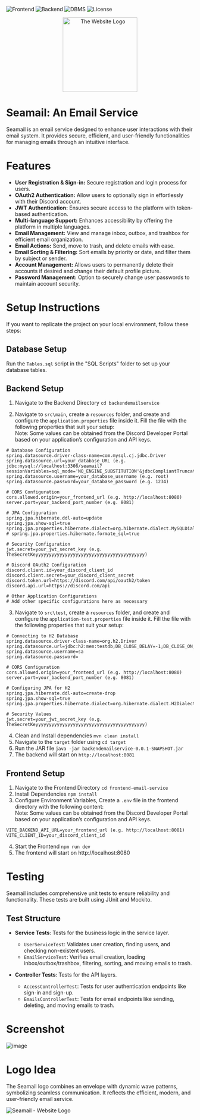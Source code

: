 ![Frontend](https://img.shields.io/badge/Frontend-React.js%20-blue.svg)
![Backend](https://img.shields.io/badge/Backend-SpringBoot%20-green.svg)
![DBMS](https://img.shields.io/badge/DBMS-MySQL%20-orange.svg)
![License](https://img.shields.io/badge/License-GPL&ndash;3.0%20-yellow.svg)

<div align="center">
  <img src="https://github.com/user-attachments/assets/3438953d-9596-41fd-9570-2c0ec3713657" alt="The Website Logo" width="200" />
</div>

# Seamail: An Email Service
Seamail is an email service designed to enhance user interactions with their email system. It provides secure, efficient, and user-friendly functionalities for managing emails through an intuitive interface.


# Features
- **User Registration & Sign-in:** Secure registration and login process for users.
- **OAuth2 Authentication:** Allow users to optionally sign in effortlessly with their Discord account.
- **JWT Authentication:** Ensures secure access to the platform with token-based authentication.
- **Multi-language Support:** Enhances accessibility by offering the platform in multiple languages.
- **Email Management:** View and manage inbox, outbox, and trashbox for efficient email organization.
- **Email Actions:** Send, move to trash, and delete emails with ease.
- **Email Sorting & Filtering:** Sort emails by priority or date, and filter them by subject or sender.
- **Account Management:** Allows users to permanently delete their accounts if desired and change their default profile picture.
- **Password Management:** Option to securely change user passwords to maintain account security.


# Setup Instructions
If you want to replicate the project on your local environment, follow these steps:
## Database Setup
Run the `Tables.sql` script in the "SQL Scripts" folder to set up your database tables.

## Backend Setup
1. Navigate to the Backend Directory 
```cd backendemailservice```

2. Navigate to `src\main`, create a `resources` folder, and create and configure the `application.properties` file inside it. Fill the file with the following properties that suit your setup:  
Note: Some values can be obtained from the Discord Developer Portal based on your application’s configuration and API keys.
```
# Database Configuration
spring.datasource.driver-class-name=com.mysql.cj.jdbc.Driver
spring.datasource.url=your_database_URL (e.g. jdbc:mysql://localhost:3306/seamail?sessionVariables=sql_mode='NO_ENGINE_SUBSTITUTION'&jdbcCompliantTruncation=false)
spring.datasource.username=your_database_username (e.g. root)
spring.datasource.password=your_database_password (e.g. 1234)

# CORS Configuration
cors.allowed.origin=your_frontend_url (e.g. http://localhost:8080)
server.port=your_backend_port_number (e.g. 8081)

# JPA Configuration
spring.jpa.hibernate.ddl-auto=update
spring.jpa.show-sql=true
spring.jpa.properties.hibernate.dialect=org.hibernate.dialect.MySQLDialect
# spring.jpa.properties.hibernate.formate_sql=true

# Security Configuration
jwt.secret=your_jwt_secret_key (e.g. TheSecretKeyyyyyyyyyyyyyyyyyyyyyyyyyyyyyyyyyyyyyyyyy)

# Discord OAuth2 Configuration
discord.client.id=your_discord_client_id
discord.client.secret=your_discord_client_secret
discord.token.url=https://discord.com/api/oauth2/token
discord.api.url=https://discord.com/api

# Other Application Configurations
# Add other specific configurations here as necessary
```

3. Navigate to `src\test`, create a `resources` folder, and create and configure the `application-test.properties` file inside it. Fill the file with the following properties that suit your setup:
```
# Connecting to H2 Database
spring.datasource.driver-class-name=org.h2.Driver
spring.datasource.url=jdbc:h2:mem:testdb;DB_CLOSE_DELAY=-1;DB_CLOSE_ON_EXIT=FALSE
spring.datasource.username=sa
spring.datasource.password=

# CORS Configuration
cors.allowed.origin=your_frontend_url (e.g. http://localhost:8080)
server.port=your_backend_port_number (e.g. 8081)

# Configuring JPA for H2
spring.jpa.hibernate.ddl-auto=create-drop
spring.jpa.show-sql=true
spring.jpa.properties.hibernate.dialect=org.hibernate.dialect.H2Dialect

# Security Values
jwt.secret=your_jwt_secret_key (e.g. TheSecretKeyyyyyyyyyyyyyyyyyyyyyyyyyyyyyyyyyyyyyyyyy)
```

4. Clean and Install dependencies
```mvn clean install```
5. Navigate to the `target` folder using ```cd target```
6. Run the JAR file ```java -jar backendemailservice-0.0.1-SNAPSHOT.jar```
7. The backend will start on ```http://localhost:8081```

## Frontend Setup
1. Navigate to the Frontend Directory
``` cd frontend-email-service ```
2. Install Dependencies
``` npm install ```
3. Configure Environment Variables, 
Create a ```.env``` file in the frontend directory with the following content:  
Note: Some values can be obtained from the Discord Developer Portal based on your application’s configuration and API keys.
```
VITE_BACKEND_API_URL=your_frontend_url (e.g. http://localhost:8081)
VITE_CLIENT_ID=your_discord_client_id
```
4. Start the Frontend
``` npm run dev ```
5. The frontend will start on http://localhost:8080


# Testing
Seamail includes comprehensive unit tests to ensure reliability and functionality. These tests are built using JUnit and Mockito.

## Test Structure
- **Service Tests**: Tests for the business logic in the service layer.
  - `UserServiceTest`: Validates user creation, finding users, and checking non-existent users.
  - `EmailServiceTest`: Verifies email creation, loading inbox/outbox/trashbox, filtering, sorting, and moving emails to trash.

- **Controller Tests**: Tests for the API layers.
  - `AccessControllerTest`: Tests for user authentication endpoints like sign-in and sign-up.
  - `EmailsControllerTest`: Tests for email endpoints like sending, deleting, and moving emails to trash.

# Screenshot
![image](https://github.com/user-attachments/assets/55aa11a3-e7f1-4eb8-92cf-c3c7083b3525)

# Logo Idea
The Seamail logo combines an envelope with dynamic wave patterns, symbolizing seamless communication. It reflects the efficient, modern, and user-friendly email service.

![Seamail - Website Logo](https://github.com/user-attachments/assets/c791622c-62a6-4ac0-95da-13996c60020f)
